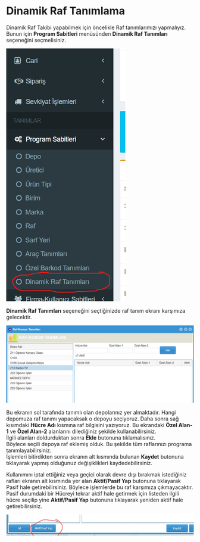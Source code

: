 # Dinamik Raf Tanımlama

Dinamik Raf Takibi yapabilmek için öncelikle Raf tanımlarımızı yapmalıyız. Bunun için **Program Sabitleri** menüsünden **Dinamik Raf Tanımları** seçeneğini seçmelisiniz.

![](<../.gitbook/assets/image (78).png>)

**Dinamik Raf Tanımları** seçeneğini seçtiğinizde raf tanım ekranı karşımıza gelecektir.&#x20;

![](<../.gitbook/assets/image (79).png>)

Bu ekranın sol tarafında tanımlı olan depolarınız yer almaktadır. Hangi depomuza raf tanımı yapacaksak o depoyu seçiyoruz. Daha sonra sağ kısımdaki **Hücre Adı** kısmına raf bilgisini yazıyoruz. Bu ekrandaki **Özel Alan-1** ve **Özel Alan-2** alanlarını dilediğiniz şekilde kullanabilirsiniz.\
İlgili alanları doldurduktan sonra **Ekle** butonuna tıklamalısınız.\
Böylece seçili depoya raf eklemiş olduk. Bu şekilde tüm raflarınızı programa tanımlayabilirsiniz.\
İşlemleri bitirdikten sonra ekranın alt kısmında bulunan **Kaydet** butonuna tıklayarak yapmış olduğunuz değişiklikleri kaydedebilirsiniz.

Kullanımını iptal ettiğiniz veya geçici olarak devre dışı bırakmak istediğiniz rafları ekranın alt kısmında yer alan **Aktif/Pasif Yap** butonuna tıklayarak Pasif hale getirebilirsiniz. Böylece işlemlerde bu raf karşımıza çıkmayacaktır. \
Pasif durumdaki bir Hücreyi tekrar aktif hale getirmek için listeden ilgili hücre seçilip yine **Aktif/Pasif Yap** butonuna tıklayarak yeniden aktif hale getirebilirsiniz.

![](<../.gitbook/assets/image (80).png>)
